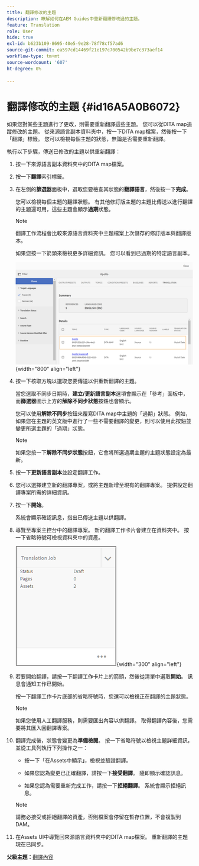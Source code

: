 ```yaml
---
title: 翻譯修改的主題
description: 瞭解如何在AEM Guides中重新翻譯修改過的主題。
feature: Translation
role: User
hide: true
exl-id: b623b109-8695-40e5-9e28-78f78cf57ad6
source-git-commit: ea597cd14469f21e197c700542b9be7c373aef14
workflow-type: tm+mt
source-wordcount: '607'
ht-degree: 0%

---
```


# 翻譯修改的主題 {#id16A5A0B6072}

如果您對某些主題進行了更改，則需要重新翻譯這些主題。 您可以從DITA map追蹤修改的主題。 從來源語言副本資料夾中，按一下DITA map檔案，然後按一下「翻譯」標籤。 您可以檢視每個主題的狀態，無論是否需要重新翻譯。

執行以下步驟，傳送已修改的主題以供重新翻譯：

1. 按一下來源語言副本資料夾中的DITA map檔案。

1. 按一下&#x200B;**翻譯**&#x200B;索引標籤。

1. 在左側的&#x200B;**篩選器**&#x200B;面板中，選取您要檢查其狀態的&#x200B;**翻譯語言**，然後按一下&#x200B;**完成**。

   您可以檢視每個主題的翻譯狀態。 有其他修訂版主題的主題比傳送以進行翻譯的主題還可用，這些主題會顯示&#x200B;**過期**&#x200B;狀態。

   >[!NOTE]
   >
   > 翻譯工作流程會比較來源語言資料夾中主題檔案上次儲存的修訂版本與翻譯版本。

   如果您按一下箭頭來檢視更多詳細資訊。 您可以看到已過期的特定語言副本。

   ![](images/out-of-sync-uuid.png){width="800" align="left"}

1. 按一下核取方塊以選取您要傳送以供重新翻譯的主題。

   當您選取不同步日期時，**建立/更新語言副本**&#x200B;選項會顯示在「參考」面板中，而&#x200B;**篩選器**&#x200B;圖示上方的&#x200B;**解除不同步狀態**&#x200B;按鈕也會顯示。

   您可以使用&#x200B;**解除不同步**&#x200B;按鈕來覆寫DITA map中主題的「過期」狀態。 例如，如果您在主題的英文版中進行了一些不需要翻譯的變更，則可以使用此按鈕並變更所選主題的「過期」狀態。

   >[!NOTE]
   >
   > 如果您按一下&#x200B;**解除不同步狀態**&#x200B;按鈕，它會將所選過期主題的主題狀態設定為最新。

1. 按一下&#x200B;**更新語言副本**&#x200B;並設定翻譯工作。

1. 您可以選擇建立新的翻譯專案，或將主題新增至現有的翻譯專案。 提供設定翻譯專案所需的詳細資訊。

1. 按一下&#x200B;**開始**。

   系統會顯示確認訊息，指出已傳送主題以供翻譯。

1. 導覽至專案主控台中的翻譯專案。 新的翻譯工作卡片會建立在資料夾中。 按一下省略符號可檢視資料夾中的資產。

   ![](images/incremental-job.PNG){width="300" align="left"}

1. 若要開始翻譯，請按一下翻譯工作卡片上的箭頭，然後從清單中選取&#x200B;**開始**。 訊息會通知工作已開始。

   按一下翻譯工作卡片底部的省略符號時，您還可以檢視正在翻譯的主題狀態。

   >[!NOTE]
   >
   > 如果您使用人工翻譯服務，則需要匯出內容以供翻譯。 取得翻譯內容後，您需要將其匯入回翻譯專案。

1. 翻譯完成後，狀態會變更為&#x200B;**準備檢閱**。 按一下省略符號以檢視主題詳細資訊，並從工具列執行下列操作之一：

   - 按一下「在Assets中顯示&#x200B;**」**，檢視並驗證翻譯。

   - 如果您認為變更已正確翻譯，請按一下&#x200B;**接受翻譯**。 隨即顯示確認訊息。

   - 如果您認為需要重新完成工作，請按一下&#x200B;**拒絕翻譯**。 系統會顯示拒絕訊息。

   >[!NOTE]
   >
   > 請務必接受或拒絕翻譯的資產，否則檔案會停留在暫存位置，不會複製到DAM。

1. 在Assets UI中導覽回來源語言資料夾中的DITA map檔案。 重新翻譯的主題現在已同步。


**父級主題：**&#x200B;[&#x200B;翻譯內容](translation.md)
